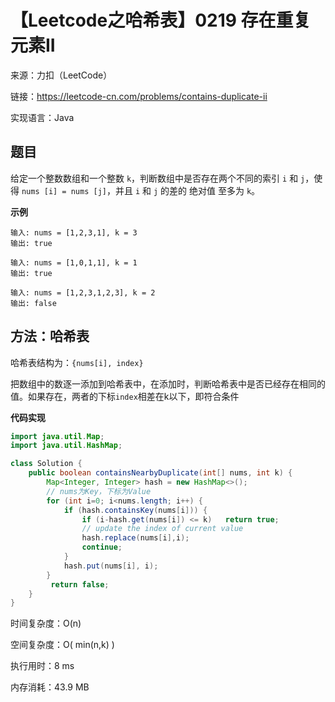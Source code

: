 # 【Leetcode之哈希表】0219 存在重复元素II

来源：力扣（LeetCode）

链接：https://leetcode-cn.com/problems/contains-duplicate-ii

实现语言：Java



##  题目

给定一个整数数组和一个整数 `k`，判断数组中是否存在两个不同的索引 `i` 和 `j`，使得 `nums [i] = nums [j]`，并且 `i` 和 `j` 的差的 绝对值 至多为 `k`。

**示例**

```
输入: nums = [1,2,3,1], k = 3
输出: true

输入: nums = [1,0,1,1], k = 1
输出: true

输入: nums = [1,2,3,1,2,3], k = 2
输出: false
```

## 方法：哈希表

哈希表结构为：`{nums[i], index}`

把数组中的数逐一添加到哈希表中，在添加时，判断哈希表中是否已经存在相同的值。如果存在，两者的下标`index`相差在k以下，即符合条件

**代码实现**

```java
import java.util.Map;
import java.util.HashMap;

class Solution {
    public boolean containsNearbyDuplicate(int[] nums, int k) {
        Map<Integer, Integer> hash = new HashMap<>();
        // nums为Key，下标为Value
        for (int i=0; i<nums.length; i++) {
            if (hash.containsKey(nums[i])) {
                if (i-hash.get(nums[i]) <= k)   return true;
                // update the index of current value
                hash.replace(nums[i],i);    
                continue;
            }
            hash.put(nums[i], i);
        }
         return false;
    }
}
```

时间复杂度：O(n)

空间复杂度：O( min(n,k) )

执行用时：8 ms

内存消耗：43.9 MB

